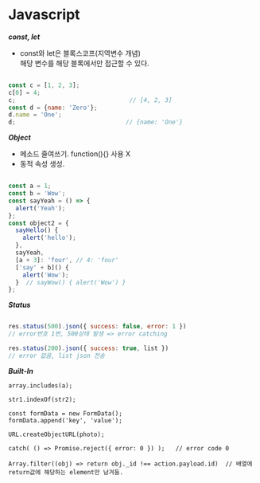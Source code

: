 Javascript
==========================

***const, let***

* const와 let은 블록스코프(지역변수 개념) <br/>
    해당 변수를 해당 블록에서만 접근할 수 있다.

```javascript

const c = [1, 2, 3];
c[0] = 4;
c;                                // [4, 2, 3]
const d = {name: 'Zero'};
d.name = 'One';
d;                               // {name: 'One'}

```

***Object***

* 메소드 줄여쓰기. function(){} 사용 X
* 동적 속성 생성.

```javascript

const a = 1;
const b = 'Wow';
const sayYeah = () => {
  alert('Yeah');
};
const object2 = {
  sayHello() {
    alert('hello');
  },
  sayYeah,
  [a + 3]: 'four', // 4: 'four'
  ['say' + b]() {
    alert('Wow');
  }  // sayWow() { alert('Wow') }
};

```

***Status***

```javascript

res.status(500).json({ success: false, error: 1 })
// error번호 1번, 500상태 발생 => error catching

res.status(200).json({ success: true, list })
// error 없음, list json 전송

```

***Built-In***

```
array.includes(a);
```

```
str1.indexOf(str2);
```

```
const formData = new FormData();
formData.append('key', 'value');
```

```
URL.createObjectURL(photo);
```

```
catch( () => Promise.reject({ error: 0 }) );   // error code 0
```

```
Array.filter((obj) => return obj._id !== action.payload.id)  // 배열에 return값에 해당하는 element만 남겨둠.
```






























